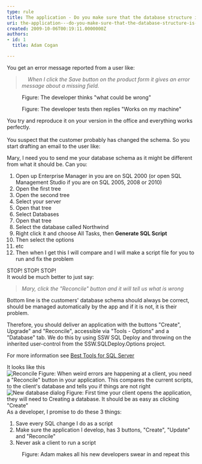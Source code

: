 ```yaml
---
type: rule
title: The application - Do you make sure that the database structure is handled automatically via 3 buttons "Create", "Upgrade" and "Reconcile"?
uri: the-application---do-you-make-sure-that-the-database-structure-is-handled-automatically-via--buttons-create-upgrade-and-reconcile
created: 2009-10-06T00:19:11.0000000Z
authors:
- id: 1
  title: Adam Cogan

---
```




<span class='intro'> 
  <p>You get an error message reported from a user like&#58; </p>
<blockquote><i>&#160;&#160;&#160; When I click the Save button on the product form it gives an error message about a missing field.</i></blockquote>
<dl class="image">
    <dt><img alt="" src="ObamaThinking.jpg" /> </dt>
    <dd>Figure&#58; The developer thinks &quot;what could be wrong&quot; </dd>
</dl>
<dl class="image">
    <dt><img alt="" src="WorksOnMyMachine.png" /> </dt>
    <dd>Figure&#58; The developer tests then&#160;replies &quot;Works on my machine&quot; </dd>
</dl>
<p>You try and reproduce it on your version in the office and everything works perfectly.<br>
<br>
You suspect that the customer probably has changed the schema. So you start drafting an email to the user like&#58; </p>
 </span>


  <div class="greyBox">Mary, I need you to send me your database schema as it might be different from what it should be. Can you&#58;<br>
<ol>
    <li>Open up Enterprise Manager in you are on SQL 2000 (or open SQL Management Studio if you are on SQL 2005, 2008 or 2010) </li>
    <li>Open the first tree </li>
    <li>Open the second tree </li>
    <li>Select your server </li>
    <li>Open that tree </li>
    <li>Select Databases </li>
    <li>Open that tree </li>
    <li>Select the database called Northwind </li>
    <li>Right click it and choose All Tasks, then <b>Generate SQL Script</b> </li>
    <li>Then select the options </li>
    <li>etc </li>
    <li>Then when I get this I will compare and I will make a script file for you to run and fix the problem </li>
</ol>
</div>
<p>STOP! STOP! STOP!<br>
It would be much better to just say&#58;</p>
<blockquote><i>Mary, click the &quot;Reconcile&quot; button and it will tell us what is wrong</i></blockquote>
<p>Bottom line is the customers' database schema should always be correct, should be managed automatically by the app and if it is not, it is their problem.</p>
<p>Therefore, you should deliver an application with the buttons &quot;Create&quot;, Upgrade&quot; and &quot;Reconcile&quot;, accessible via &quot;Tools - Options&quot; and a &quot;Database&quot; tab. We do this by using SSW SQL Deploy and throwing on the inherited user-control from the SSW.SQLDeploy.Options project.</p>
<p>For more information see <a href="http&#58;//www.ssw.com.au/ssw/Standards/DeveloperGeneral/SQLservertools.aspx#SQLDeploy">Best Tools for SQL Server</a></p>
It looks like this<br>
<img class="ms-rteCustom-ImageArea" alt="Reconcile" src="Reconcile.jpg" /> <span class="ms-rteCustom-FigureGood">Figure&#58; When weird errors are happening at a client, you need a &quot;Reconcile&quot; button in your application. This compares the current scripts, to the client's database and tells you if things are not right</span> <img class="ms-rteCustom-ImageArea" alt="New database dialog" src="NewDatabaseDialog.jpg" /> <span class="ms-rteCustom-FigureGood">Figure&#58; First time your client opens the application, they will need to Creating a database. It should be as easy as clicking &quot;Create&quot;</span>
<div class="greyBox">As a developer, I promise to do these 3 things&#58;
<ol>
    <li>Save every SQL change I do as a script </li>
    <li>Make sure the application I develop, has 3 buttons, &quot;Create&quot;, &quot;Update&quot; and &quot;Reconcile&quot; </li>
    <li>Never ask a client to run a script </li>
</ol>
</div>
<dl class="image">
    <dt><img alt="" src="ObamSwearing.jpg" /> </dt>
    <dd>Figure&#58; Adam makes all his new developers swear in and repeat this </dd>
</dl>



